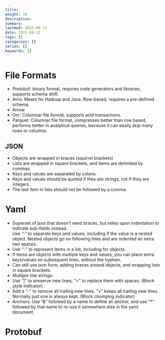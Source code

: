 ```yaml
---
title: 
weight: 10
description: 
summary: 
lastmod: 2025-08-13
date: 2025-08-13
tags: []
categories: []
series: []
keywords: []
---
```


# File Formats

- Protobuf: binary format, requires code generators and libraries, supports schema shift. 
- Avro: Meant for Hadoop and Java.  Row-based, requires a pre-defined schema
- Arrow
- Orc: Columnar file format, supports acid transactions.
- Parquet: Columnar file format, compresses better than row based, performs better in analytical queries, 
  because it can easily skip many rows or columns.

## JSON

- Objects are wrapped in braces (squirrel brackets)
- Lists are wrapped in square brackets, and items are delimited by commas.
- Keys and values are separated by colons.
- Keys and values should be quoted if they are strings, not if they are integers.
- The last item in lists should not be followed by a comma.

# Yaml

- Superset of json that doesn’t need braces, but relies upon indentation to indicate sub-fields instead.  
  Use “:” to separate keys and values, including if the value is a nested object.  Nested objects 
  go on following lines and are indented an extra two spaces.
- Use “-” to represent items in a list, including for objects.
- If items are objects with multiple keys and values, you can place extra keys/values on subsequent lines, without the hyphen.
- Can still use json form, adding braces around objects, and wrapping lists in square brackets.
- Multiple line strings:
- Use “|” to preserve new lines, “>” to replace them with spaces. (Block style indicator)
- Add a “-” to remove all trailing new lines.  “+” keeps all trailing new lines.  
  Normally just one is always kept. (Block chomping indicator)
- Anchors: Use “&” followed by a name to define an anchor, and use “*” followed by
  that name to re-use it somewhere else in the yaml document.

# Protobuf